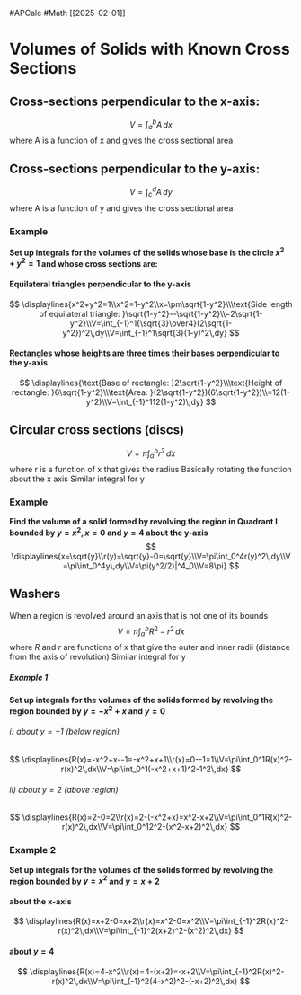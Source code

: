 #APCalc 
#Math
[[2025-02-01]]
# Volumes of Solids with Known Cross Sections
## Cross-sections perpendicular to the x-axis:
$$
V=\int_a^bA\,dx
$$where A is a function of x and gives the cross sectional area
## Cross-sections perpendicular to the y-axis:
$$
V=\int_c^dA\,dy
$$where A is a function of y and gives the cross sectional area
### Example
**Set up integrals for the volumes of the solids whose base is the circle $x^2+y^2=1$ and whose cross sections are:**
#### Equilateral triangles perpendicular to the y-axis
$$
\displaylines{x^2+y^2=1\\x^2=1-y^2\\x=\pm\sqrt{1-y^2}\\\text{Side length of equilateral triangle: }\sqrt{1-y^2}--\sqrt{1-y^2}\\=2\sqrt{1-y^2}\\V=\int_{-1}^1{\sqrt{3}\over4}(2\sqrt{1-y^2})^2\,dy\\V=\int_{-1}^1\sqrt{3}(1-y)^2\,dy}
$$
#### Rectangles whose heights are three times their bases perpendicular to the y-axis
$$
\displaylines{\text{Base of rectangle: }2\sqrt{1-y^2}\\\text{Height of rectangle: }6\sqrt{1-y^2}\\\text{Area: }(2\sqrt{1-y^2})(6\sqrt{1-y^2})\\=12(1-y^2)\\V=\int_{-1}^112(1-y^2)\,dy}
$$
## Circular cross sections (discs)
$$
V=\pi\int_a^br^2\,dx
$$where r is a function of x that gives the radius
Basically rotating the function about the x axis
Similar integral for y
### Example
**Find the volume of a solid formed by revolving the region in Quadrant I bounded by $y=x^2,x=0$ and $y=4$ about the y-axis**
$$
\displaylines{x=\sqrt{y}\\r(y)=\sqrt{y}-0=\sqrt{y}\\V=\pi\int_0^4r(y)^2\,dy\\V=\pi\int_0^4y\,dy\\V=\pi(y^2/2)|^4_0\\V=8\pi}
$$
## Washers
When a region is revolved around an axis that is not one of its bounds$$
V=\pi\int_a^bR^2-r^2\,dx
$$where $R$ and $r$ are functions of x that give the outer and inner radii (distance from the axis of revolution)
Similar integral for y
##### Example 1
**Set up integrals for the volumes of the solids formed by revolving the region bounded by $y=-x^2+x$ and $y=0$**
###### i) about $y=-1$ (below region)
$$
\displaylines{R(x)=-x^2+x--1=-x^2+x+1\\r(x)=0--1=1\\V=\pi\int_0^1R(x)^2-r(x)^2\,dx\\V=\pi\int_0^1(-x^2+x+1)^2-1^2\,dx}
$$
###### ii) about $y=2$ (above region)
$$
\displaylines{R(x)=2-0=2\\r(x)=2-(-x^2+x)=x^2-x+2\\V=\pi\int_0^1R(x)^2-r(x)^2\,dx\\V=\pi\int_0^12^2-(x^2-x+2)^2\,dx}
$$
### Example 2
**Set up integrals for the volumes of the solids formed by revolving the region bounded by $y=x^2$ and $y=x+2$**
#### about the x-axis
$$
\displaylines{R(x)=x+2-0=x+2\\r(x)=x^2-0=x^2\\V=\pi\int_{-1}^2R(x)^2-r(x)^2\,dx\\V=\pi\int_{-1}^2(x+2)^2-(x^2)^2\,dx}
$$
#### about $y=4$
$$
\displaylines{R(x)=4-x^2\\r(x)=4-(x+2)=-x+2\\V=\pi\int_{-1}^2R(x)^2-r(x)^2\,dx\\V=\pi\int_{-1}^2(4-x^2)^2-(-x+2)^2\,dx}
$$